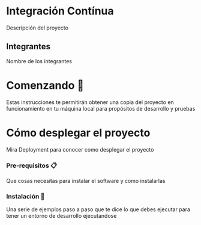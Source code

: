<h1>Integración Contínua </h1>
<p>Descripción del proyecto</p>

<h2>Integrantes</h2>
<p>Nombre de los integrantes </p>

<h1>Comenzando 🚀</h1>
<p >
Estas instrucciones te permitirán obtener una copia del proyecto en funcionamiento en tu máquina local para propósitos de desarrollo y pruebas</p>
<h1>Cómo desplegar el proyecto</h1>
Mira Deployment para conocer como desplegar el proyecto
<h3>
Pre-requisitos 📋</h3>
Que cosas necesitas para instalar el software y como instalarlas
<h3>
Instalación 🔧</h3>
Una serie de ejemplos paso a paso que te dice lo que debes ejecutar para tener un entorno de desarrollo ejecutandose
